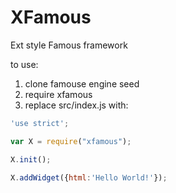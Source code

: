 # XFamous
Ext style Famous framework


to use:

1. clone famouse engine seed
2. require xfamous
3. replace src/index.js with:

```js
'use strict';

var X = require("xfamous");

X.init();

X.addWidget({html:'Hello World!'});
```


